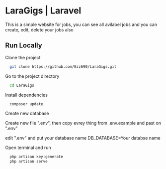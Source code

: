 
# LaraGigs | Laravel

This is a simple website for jobs, you can see all avilabel jobs and you can create, edit, delete your jobs also 
## Run Locally

Clone the project

```bash
  git clone https://github.com/Ezz690/LaraGigs.git
```

Go to the project directory

```bash
  cd LaraGigs
```

Install dependencies

```bash
  composer update
```
Create new database 

Create new file ".env", then copy evrey thing from .env.example and past on ".env"

edit ".env" and put your database name DB_DATABASE=Your databse name

Open terminal and run 
```bash
  php artisan key:generate
  php artisan serve
```

